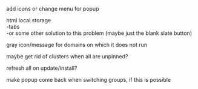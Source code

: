 add icons or change menu for popup<br>

html local storage <br>
-tabs<br>
-or some other solution to this problem (maybe just the blank slate button)<br>

gray icon/message for domains on which it does not run <br>

maybe get rid of clusters when all are unpinned?<br>

refresh all on update/install?<br>

make popup come back when switching groups, if this is possible<br>
